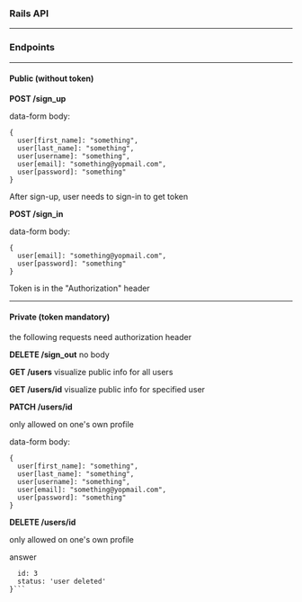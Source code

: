 ### Rails API


* * *
### Endpoints

* * *

#### Public (without token)
**POST /sign_up**

data-form body:
```
{
  user[first_name]: "something",
  user[last_name]: "something",
  user[username]: "something",
  user[email]: "something@yopmail.com",
  user[password]: "something"
}
```

After sign-up, user needs to sign-in to get token


**POST /sign_in**

data-form body:
```
{
  user[email]: "something@yopmail.com",
  user[password]: "something"
}
```
Token is in the "Authorization" header

* * *

#### Private (token mandatory)

the following requests need authorization header

**DELETE /sign_out**
no body

**GET /users**
visualize public info for all users

**GET /users/id**
visualize public info for specified user

**PATCH /users/id**

only allowed on one's own profile

data-form body:
```
{
  user[first_name]: "something",
  user[last_name]: "something",
  user[username]: "something",
  user[email]: "something@yopmail.com",
  user[password]: "something"
}
```

**DELETE /users/id**

only allowed on one's own profile

answer 
```{
  id: 3
  status: 'user deleted'
}```